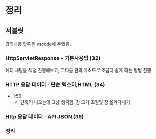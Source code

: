 # 정리 

## 서블릿

강의내용 앞쪽은 vscode에 두었음.

### HttpServletResponse - 기본사용법 (32)

헤더 세팅을 직접 진행해보고, 그다음 편의 메소드로 조금더 쉽게 하는 방법 진행

### HTTP 응답 데이터 - 단순 텍스터,HTML (34)

- 1:56 
  - 단축키 나오는데 그냥 생략함. 창 크기 조절및 창 옮겨다니기

### Http 응답 데이터 - API JSON (36)

### 정리